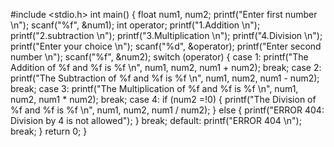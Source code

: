 #include <stdio.h>
int main()
{
    float num1, num2;
    printf("Enter first number \n");
    scanf("%f", &num1);
    int operator;
    printf("1.Addition \n");
    printf("2.subtraction \n");
    printf("3.Multiplication \n");
    printf("4.Division \n");
    printf("Enter your choice \n");
    scanf("%d", &operator);
    printf("Enter second number \n");
    scanf("%f", &num2);
    switch (operator)
    {
    case 1:
        printf("The Addition of %f and %f is %f \n", num1, num2, num1 + num2);
        break;
    case 2:
        printf("The Subtraction of %f and %f is %f \n", num1, num2, num1 - num2);
        break;
    case 3:
        printf("The Multiplication of %f and %f is %f \n", num1, num2, num1 * num2);
        break;
    case 4:
        if (num2 =!0)
        {
            printf("The Division of %f and %f is %f \n", num1, num2, num1 / num2);
        }
        else
        {
            printf("ERROR 404: Division by 4 is not allowed");
        }
        break;
    default:
        printf("ERROR 404 \n");
        break;
    }
    return 0;
}
